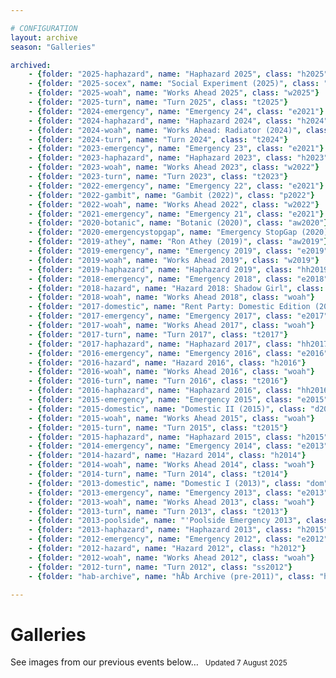 ```yaml
---

# CONFIGURATION
layout: archive
season: "Galleries"

archived:
    - {folder: "2025-haphazard", name: "Haphazard 2025", class: "h2025"}
    - {folder: "2025-socex", name: "Social Experiment (2025)", class: "se2025"}
    - {folder: "2025-woah", name: "Works Ahead 2025", class: "w2025"}
    - {folder: "2025-turn", name: "Turn 2025", class: "t2025"}
    - {folder: "2024-emergency", name: "Emergency 24", class: "e2021"}
    - {folder: "2024-haphazard", name: "Haphazard 2024", class: "h2024"}
    - {folder: "2024-woah", name: "Works Ahead: Radiator (2024)", class: "w2024"}
    - {folder: "2024-turn", name: "Turn 2024", class: "t2024"}
    - {folder: "2023-emergency", name: "Emergency 23", class: "e2021"}
    - {folder: "2023-haphazard", name: "Haphazard 2023", class: "h2023"}
    - {folder: "2023-woah", name: "Works Ahead 2023", class: "w2022"}
    - {folder: "2023-turn", name: "Turn 2023", class: "t2023"}
    - {folder: "2022-emergency", name: "Emergency 22", class: "e2021"}
    - {folder: "2022-gambit", name: "Gambit (2022)", class: "p2022"}
    - {folder: "2022-woah", name: "Works Ahead 2022", class: "w2022"}
    - {folder: "2021-emergency", name: "Emergency 21", class: "e2021"}
    - {folder: "2020-botanic", name: "Botanic (2020)", class: "aw2020"}
    - {folder: "2020-emergencystopgap", name: "Emergency StopGap (2020)", class: "esg2020"}
    - {folder: "2019-athey", name: "Ron Athey (2019)", class: "aw2019"}
    - {folder: "2019-emergency", name: "Emergency 2019", class: "e2019"}
    - {folder: "2019-woah", name: "Works Ahead 2019", class: "w2019"}
    - {folder: "2019-haphazard", name: "Haphazard 2019", class: "hh2019"}
    - {folder: "2018-emergency", name: "Emergency 2018", class: "e2018"}
    - {folder: "2018-hazard", name: "Hazard 2018: Shadow Girl", class: "h2018"}
    - {folder: "2018-woah", name: "Works Ahead 2018", class: "woah"}
    - {folder: "2017-domestic", name: "Rent Party: Domestic Edition (2017)", class: "d2015"}
    - {folder: "2017-emergency", name: "Emergency 2017", class: "e2017"}
    - {folder: "2017-woah", name: "Works Ahead 2017", class: "woah"}
    - {folder: "2017-turn", name: "Turn 2017", class: "t2017"}
    - {folder: "2017-haphazard", name: "Haphazard 2017", class: "hh2017"}
    - {folder: "2016-emergency", name: "Emergency 2016", class: "e2016"}
    - {folder: "2016-hazard", name: "Hazard 2016", class: "h2016"}
    - {folder: "2016-woah", name: "Works Ahead 2016", class: "woah"}
    - {folder: "2016-turn", name: "Turn 2016", class: "t2016"}
    - {folder: "2016-haphazard", name: "Haphazard 2016", class: "hh2016"}
    - {folder: "2015-emergency", name: "Emergency 2015", class: "e2015"}
    - {folder: "2015-domestic", name: "Domestic II (2015)", class: "d2015"}
    - {folder: "2015-woah", name: "Works Ahead 2015", class: "woah"}
    - {folder: "2015-turn", name: "Turn 2015", class: "t2015"}
    - {folder: "2015-haphazard", name: "Haphazard 2015", class: "h2015"}
    - {folder: "2014-emergency", name: "Emergency 2014", class: "e2013"}
    - {folder: "2014-hazard", name: "Hazard 2014", class: "h2014"}
    - {folder: "2014-woah", name: "Works Ahead 2014", class: "woah"}
    - {folder: "2014-turn", name: "Turn 2014", class: "t2014"}
    - {folder: "2013-domestic", name: "Domestic I (2013)", class: "dom"}
    - {folder: "2013-emergency", name: "Emergency 2013", class: "e2013"}
    - {folder: "2013-woah", name: "Works Ahead 2013", class: "woah"}
    - {folder: "2013-turn", name: "Turn 2013", class: "t2013"}
    - {folder: "2013-poolside", name: "'Poolside Emergency 2013", class: "p2013"}
    - {folder: "2013-haphazard", name: "Haphazard 2013", class: "h2015"}
    - {folder: "2012-emergency", name: "Emergency 2012", class: "e2012"}
    - {folder: "2012-hazard", name: "Hazard 2012", class: "h2012"}
    - {folder: "2012-woah", name: "Works Ahead 2012", class: "woah"}
    - {folder: "2012-turn", name: "Turn 2012", class: "ss2012"}
    - {folder: "hab-archive", name: "hÅb Archive (pre-2011)", class: "hab"}

---
```


# Galleries     
See images from our previous events below…&ensp; <small>Updated 7 August 2025<small>
